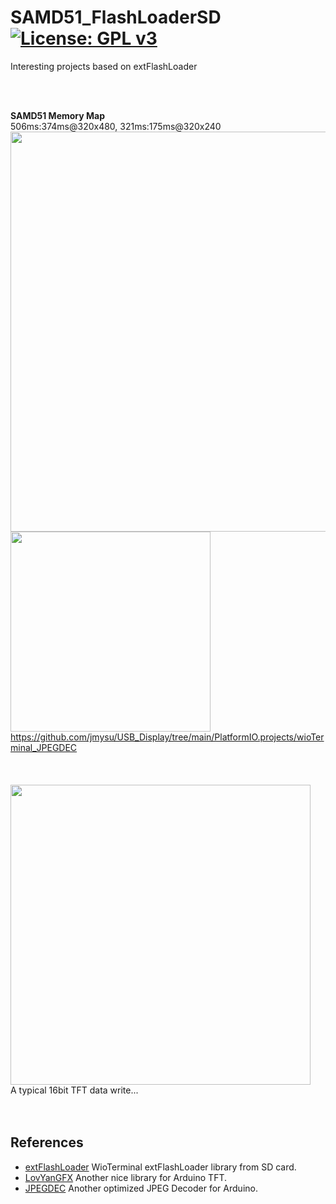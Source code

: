 # SAMD51_FlashLoaderSD [![License: GPL v3](https://img.shields.io/badge/License-GPLv3-blue.svg)](https://www.gnu.org/licenses/gpl-3.0)<br>
Interesting projects based on extFlashLoader
<br>


<br>
<br>



__SAMD51 Memory Map__ <br>
506ms:374ms@320x480, 321ms:175ms@320x240<br> 
<img src="pic/TFT_DMA_Performance.jpg" width=640> <img src="pic/SdJpegDecDMA1212.gif" width=320>
https://github.com/jmysu/USB_Display/tree/main/PlatformIO.projects/wioTerminal_JPEGDEC<br>      
<br><br>
<img src="pic/TFTspi_16BIT.jpg" width=480><br>
A typical 16bit TFT data write...<br>
<br><br>

## References
  - [extFlashLoader](https://github.com/ciniml/ExtFlashLoader) WioTerminal extFlashLoader library from SD card.
  - [LovYanGFX](https://github.com/lovyan03/LovyanGFX) Another nice library for Arduino TFT.
  - [JPEGDEC](https://github.com/bitbank2/JPEGDEC) Another optimized JPEG Decoder for Arduino.
